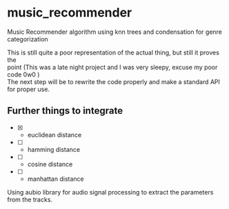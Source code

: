 # music_recommender
Music Recommender algorithm using knn trees and condensation for genre categorization

This is still quite a poor representation of the actual thing, but still it proves the\
point (This was a late night project and I was very sleepy, excuse my poor code 0w0 )\
The next step will be to rewrite the code properly and make a standard API for proper use.

## Further things to integrate
- [x] - euclidean distance
- [ ] - hamming distance
- [ ] - cosine distance
- [ ] - manhattan distance

Using aubio library for audio signal processing to extract the parameters from the tracks.

